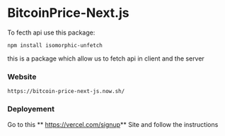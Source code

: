 # BitcoinPrice-Next.js

To fecth api use this package:

```
npm install isomorphic-unfetch
```

this is a package which allow us to fetch api in client and the server


### Website

```
https://bitcoin-price-next-js.now.sh/
```


### Deployement

Go to this ** https://vercel.com/signup** Site and follow the instructions
